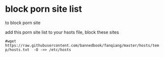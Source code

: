 <h1>block porn site list</h1>

to block porn site 

add this porn site list to your hsots file, block these sites

`#wget https://raw.githubusercontent.com/bannedbook/fanqiang/master/hosts/temp/hosts.txt  -O ->> /etc/hosts`
